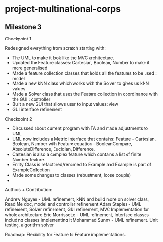 # project-multinational-corps

Milestone 3
----------------------------------------------------------------------------------------------------------

Checkpoint 1

Redesigned everything from scratch starting with:
- The UML to make it look like the MVC architecture.
- Updated the Feature classes: Cartesian, Boolean, Number to make it more generalised
- Made a feature collection classes that holds all the features to be used : model
- Made a new kNN class which works with the Solver to gives us kNN values.
- Made a Solver class that uses the Feature collection in coordinance with the GUI : controller
- Built a new GUI that allows user to input values: view
- GUI interface refinement

Checkpoint 2

- Discussed about current program with TA and made adjustments to UML
- UML now includes a Metric interface that contains: Feature - Cartesian, Boolean, Number with Feature equation - BooleanCompare, AbsoluteDifference, Eucidian, Difference.
- Cartesian is also a complex feature which contains a list of finite Number feature.
- Entity Class is refactored/renamed to Example and Example is part of ExampleCollection
- Made some changes to classes (rebustment, loose couple)
-


Authors + Contribution:

Andrew Nguyen - UML refinement, kNN and build more on solver class, Read Me doc, model and controller refinement
Adam Staples - UML refinement, Solver refinement, GUI refinement, MVC Implementation for whole architecture
Eric Morrissette - UML refinement, Interface classes including classes implementing it
Mohammad Sunny - UML refinement, Unit testing, algorithm solver

Roadmap: Flexibility for Feature to Feature implementations.
